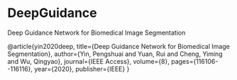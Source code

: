 # DeepGuidance
Deep Guidance Network for Biomedical Image Segmentation

@article{yin2020deep,
  title={Deep Guidance Network for Biomedical Image Segmentation},
  author={Yin, Pengshuai and Yuan, Rui and Cheng, Yiming and Wu, Qingyao},
  journal={IEEE Access},
  volume={8},
  pages={116106--116116},
  year={2020},
  publisher={IEEE}
}
